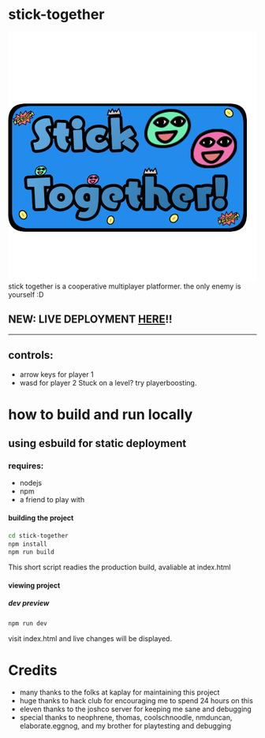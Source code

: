# stick-together
![text](https://raw.githubusercontent.com/ProbablyComputingSquid/stick-together/7a1d9ebac8a7087721f12b9f17e17793c2ad46c8/stick-together-logo-final.png)
stick together is a cooperative multiplayer platformer. the only enemy is yourself :D 

## NEW: LIVE DEPLOYMENT [HERE](https://probablycomputingsquid.github.io/stick-together/)!!

<hr>

## controls:

- arrow keys for player 1
- wasd for player 2
Stuck on a level? try playerboosting.

# how to build and run locally

## using esbuild for static deployment

### requires: 
- nodejs
- npm
- a friend to play with

#### building the project

```bash
cd stick-together
npm install
npm run build
```
This short script readies the production build, avaliable at index.html
#### viewing project 

##### dev preview
```bash
npm run dev
```
visit index.html and live changes will be displayed. 


# Credits

* many thanks to the folks at kaplay for maintaining this project
* huge thanks to hack club for encouraging me to spend 24 hours on this
* eleven thanks to the joshco server for keeping me sane and debugging
* special thanks to neophrene, thomas, coolschnoodle, nmduncan, elaborate.eggnog, and my brother for playtesting and debugging 

